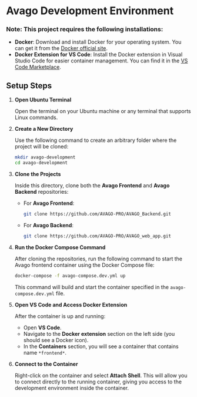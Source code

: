 # Avago Development Environment

### Note: This project requires the following installations:

- **Docker**: Download and install Docker for your operating system. You can get it from the [Docker official site](https://www.docker.com/products/docker-desktop).
- **Docker Extension for VS Code**: Install the Docker extension in Visual Studio Code for easier container management. You can find it in the [VS Code Marketplace](https://marketplace.visualstudio.com/items?itemName=ms-azuretools.vscode-docker).

## Setup Steps

1. **Open Ubuntu Terminal**

    Open the terminal on your Ubuntu machine or any terminal that supports Linux commands.

2. **Create a New Directory**

    Use the following command to create an arbitrary folder where the project will be cloned:

    ```bash
    mkdir avago-development
    cd avago-development
    ```

3. **Clone the Projects**

    Inside this directory, clone both the **Avago Frontend** and **Avago Backend** repositories:

    - For **Avago Frontend**:

      ```bash
      git clone https://github.com/AVAGO-PRO/AVAGO_Backend.git
      ```

    - For **Avago Backend**:

      ```bash
      git clone https://github.com/AVAGO-PRO/AVAGO_web_app.git
      ```

4. **Run the Docker Compose Command**

    After cloning the repositories, run the following command to start the Avago frontend container using the Docker Compose file:

    ```bash
    docker-compose -f avago-compose.dev.yml up
    ```

    This command will build and start the container specified in the `avago-compose.dev.yml` file.

5. **Open VS Code and Access Docker Extension**

    After the container is up and running:

    - Open **VS Code**.
    - Navigate to the **Docker extension** section on the left side (you should see a Docker icon).
    - In the **Containers** section, you will see a container that contains name `*frontend*`.

6. **Connect to the Container**

    Right-click on the container and select **Attach Shell**. This will allow you to connect directly to the running container, giving you access to the development environment inside the container.
